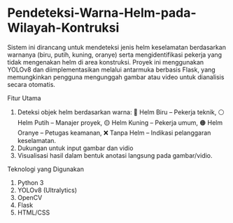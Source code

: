 # Pendeteksi-Warna-Helm-pada-Wilayah-Kontruksi
Sistem ini dirancang untuk mendeteksi jenis helm keselamatan berdasarkan warnanya (biru, putih, kuning, oranye) serta mengidentifikasi pekerja yang tidak mengenakan helm di area konstruksi. Proyek ini menggunakan YOLOv8 dan diimplementasikan melalui antarmuka berbasis Flask, yang memungkinkan pengguna mengunggah gambar atau video untuk dianalisis secara otomatis.

Fitur Utama
1. Deteksi objek helm berdasarkan warna:
   🔵 Helm Biru – Pekerja teknik,
   ⚪ Helm Putih – Manajer proyek,
   🟡 Helm Kuning – Pekerja umum,
   🟠 Helm Oranye – Petugas keamanan,
   ❌ Tanpa Helm – Indikasi pelanggaran keselamatan.
3. Dukungan untuk input gambar dan vidio
4. Visualisasi hasil dalam bentuk anotasi langsung pada gambar/vidio.

Teknologi yang Digunakan
1. Python 3
2. YOLOv8 (Ultralytics)
3. OpenCV
4. Flask
5. HTML/CSS
